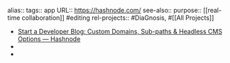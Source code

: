 alias::
tags:: app
URL:: https://hashnode.com/
see-also::
purpose:: [[real-time collaboration]] #editing
rel-projects:: #DiaGnosis, #[[All Projects]]

- [Start a Developer Blog: Custom Domains, Sub-paths & Headless CMS Options — Hashnode](https://hashnode.com/)
-
-
